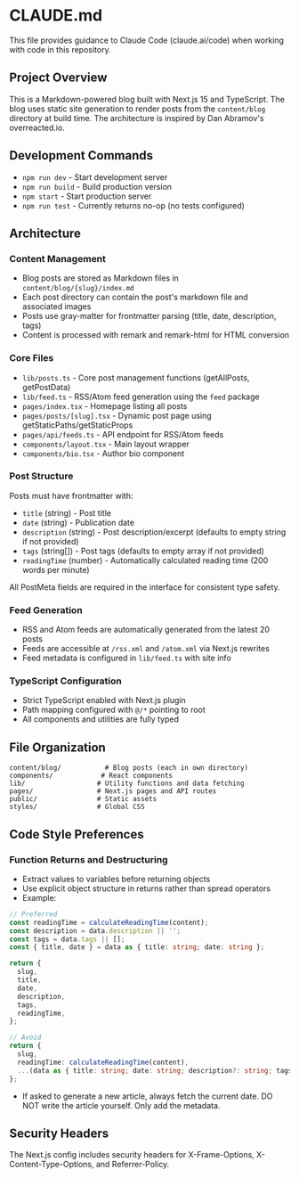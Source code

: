 # CLAUDE.md

This file provides guidance to Claude Code (claude.ai/code) when working with code in this repository.

## Project Overview

This is a Markdown-powered blog built with Next.js 15 and TypeScript. The blog uses static site generation to render posts from the `content/blog` directory at build time. The architecture is inspired by Dan Abramov's overreacted.io.

## Development Commands

- `npm run dev` - Start development server
- `npm run build` - Build production version  
- `npm start` - Start production server
- `npm run test` - Currently returns no-op (no tests configured)

## Architecture

### Content Management
- Blog posts are stored as Markdown files in `content/blog/{slug}/index.md`
- Each post directory can contain the post's markdown file and associated images
- Posts use gray-matter for frontmatter parsing (title, date, description, tags)
- Content is processed with remark and remark-html for HTML conversion

### Core Files
- `lib/posts.ts` - Core post management functions (getAllPosts, getPostData)
- `lib/feed.ts` - RSS/Atom feed generation using the `feed` package
- `pages/index.tsx` - Homepage listing all posts
- `pages/posts/[slug].tsx` - Dynamic post page using getStaticPaths/getStaticProps
- `pages/api/feeds.ts` - API endpoint for RSS/Atom feeds
- `components/layout.tsx` - Main layout wrapper
- `components/bio.tsx` - Author bio component

### Post Structure
Posts must have frontmatter with:
- `title` (string) - Post title
- `date` (string) - Publication date
- `description` (string) - Post description/excerpt (defaults to empty string if not provided)
- `tags` (string[]) - Post tags (defaults to empty array if not provided)
- `readingTime` (number) - Automatically calculated reading time (200 words per minute)

All PostMeta fields are required in the interface for consistent type safety.

### Feed Generation
- RSS and Atom feeds are automatically generated from the latest 20 posts
- Feeds are accessible at `/rss.xml` and `/atom.xml` via Next.js rewrites
- Feed metadata is configured in `lib/feed.ts` with site info

### TypeScript Configuration
- Strict TypeScript enabled with Next.js plugin
- Path mapping configured with `@/*` pointing to root
- All components and utilities are fully typed

## File Organization

```
content/blog/           # Blog posts (each in own directory)
components/            # React components
lib/                  # Utility functions and data fetching
pages/                # Next.js pages and API routes
public/               # Static assets
styles/               # Global CSS
```

## Code Style Preferences

### Function Returns and Destructuring
- Extract values to variables before returning objects
- Use explicit object structure in returns rather than spread operators
- Example:
```typescript
// Preferred
const readingTime = calculateReadingTime(content);
const description = data.description || '';
const tags = data.tags || [];
const { title, date } = data as { title: string; date: string };

return {
  slug,
  title,
  date,
  description,
  tags,
  readingTime,
};

// Avoid
return {
  slug,
  readingTime: calculateReadingTime(content),
  ...(data as { title: string; date: string; description?: string; tags?: string[] }),
};
```
- If asked to generate a new article, always fetch the current date. DO NOT write the article yourself. Only add the metadata.

## Security Headers
The Next.js config includes security headers for X-Frame-Options, X-Content-Type-Options, and Referrer-Policy.